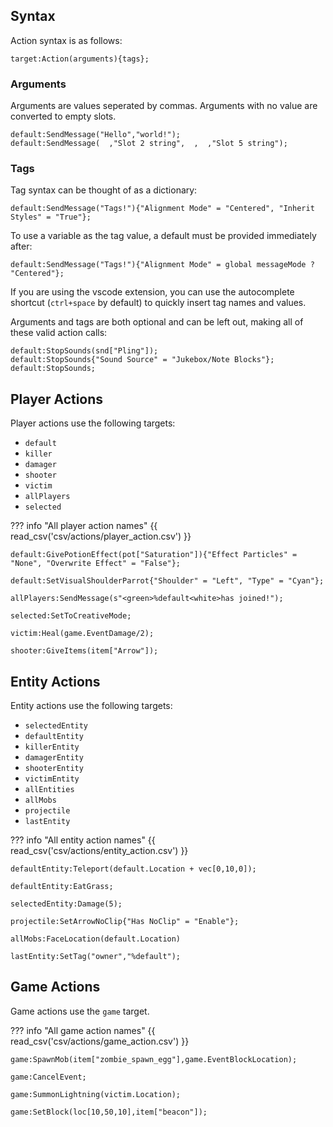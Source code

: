 ## Syntax
Action syntax is as follows:
```tc
target:Action(arguments){tags};
```

### Arguments

Arguments are values seperated by commas. Arguments with no value are converted to empty slots.
```tc
default:SendMessage("Hello","world!");
default:SendMessage(  ,"Slot 2 string",  ,  ,"Slot 5 string");
```

### Tags

Tag syntax can be thought of as a dictionary:
```tc
default:SendMessage("Tags!"){"Alignment Mode" = "Centered", "Inherit Styles" = "True"};
```
To use a variable as the tag value, a default must be provided immediately after:
```tc
default:SendMessage("Tags!"){"Alignment Mode" = global messageMode ? "Centered"};
```
If you are using the vscode extension, you can use the autocomplete shortcut (`ctrl+space` by default) to quickly insert tag names and values.

Arguments and tags are both optional and can be left out, making all of these valid action calls:
```tc
default:StopSounds(snd["Pling"]);
default:StopSounds{"Sound Source" = "Jukebox/Note Blocks"};
default:StopSounds;
```

## Player Actions

Player actions use the following targets:

- `default`
- `killer`
- `damager`
- `shooter`
- `victim`
- `allPlayers`
- `selected`

??? info "All player action names"
    {{ read_csv('csv/actions/player_action.csv') }}


```tc title="Examples"
default:GivePotionEffect(pot["Saturation"]){"Effect Particles" = "None", "Overwrite Effect" = "False"};

default:SetVisualShoulderParrot{"Shoulder" = "Left", "Type" = "Cyan"};

allPlayers:SendMessage(s"<green>%default<white>has joined!");

selected:SetToCreativeMode;

victim:Heal(game.EventDamage/2);

shooter:GiveItems(item["Arrow"]);
```


## Entity Actions

Entity actions use the following targets:

- `selectedEntity`
- `defaultEntity`
- `killerEntity`
- `damagerEntity`
- `shooterEntity`
- `victimEntity`
- `allEntities`
- `allMobs`
- `projectile`
- `lastEntity`

??? info "All entity action names"
    {{ read_csv('csv/actions/entity_action.csv') }}

```tc title="Examples"
defaultEntity:Teleport(default.Location + vec[0,10,0]);

defaultEntity:EatGrass;

selectedEntity:Damage(5);

projectile:SetArrowNoClip{"Has NoClip" = "Enable"};

allMobs:FaceLocation(default.Location)

lastEntity:SetTag("owner","%default");
```

## Game Actions

Game actions use the `game` target. 

??? info "All game action names"
    {{ read_csv('csv/actions/game_action.csv') }}

```tc title="Examples"
game:SpawnMob(item["zombie_spawn_egg"],game.EventBlockLocation);

game:CancelEvent;

game:SummonLightning(victim.Location);

game:SetBlock(loc[10,50,10],item["beacon"]);
```

